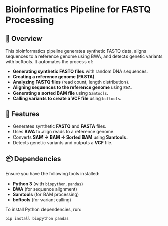 # Bioinformatics Pipeline for FASTQ Processing

## 🧬 Overview
This bioinformatics pipeline generates synthetic FASTQ data, aligns sequences to a reference genome using BWA, and detects genetic variants with bcftools. It automates the process of:
- **Generating synthetic FASTQ files** with random DNA sequences.
- **Creating a reference genome (FASTA)**.
- **Analyzing FASTQ files** (read count, length distribution).
- **Aligning sequences to the reference genome** using `BWA`.
- **Generating a sorted BAM file** using `Samtools`.
- **Calling variants to create a VCF file** using `bcftools`.

## 🚀 Features
- Generates synthetic **FASTQ** and **FASTA** files.
- Uses **BWA** to align reads to a reference genome.
- Converts **SAM → BAM → Sorted BAM** using **Samtools**.
- Detects genetic variants and outputs a **VCF** file.

## 📦 Dependencies
Ensure you have the following tools installed:
- **Python 3** (with `biopython`, `pandas`)
- **BWA** (for sequence alignment)
- **Samtools** (for BAM processing)
- **bcftools** (for variant calling)

To install Python dependencies, run:
```bash
pip install biopython pandas
